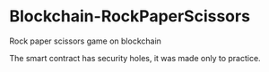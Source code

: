 # Blockchain-RockPaperScissors
Rock paper scissors game on blockchain

The smart contract has security holes, it was made only to practice.
